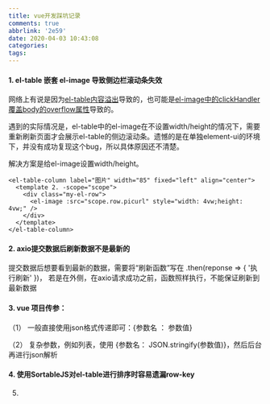 ```yaml
---
title: vue开发踩坑记录
comments: true
abbrlink: '2e59'
date: 2020-04-03 10:43:08
categories:
tags:
---
```








#### 1. el-table 嵌套 el-image 导致侧边栏滚动条失效

网络上有说是因为[el-table内容溢出](https://blog.csdn.net/dg_zing/article/details/87191772)导致的，也可能是[el-image中的clickHandler覆盖body的overflow属性](https://juejin.im/post/5e54d18a51882549522abe76#comment)导致的。

遇到的实际情况是，el-table中的el-image在不设置width/height的情况下，需要重新刷新页面才会展示el-table的侧边滚动条。遗憾的是在单独element-ui的环境下，并没有成功复现这个bug，所以具体原因还不清楚。

解决方案是给el-image设置width/height。

```vue
<el-table-column label="图片" width="85" fixed="left" align="center">
  <template 2. -scope="scope">
    <div class="my-el-row">
      <el-image :src="scope.row.picurl" style="width: 4vw;height: 4vw;" />
    </div>
  </template>
</el-table-column>
```



#### 2. axio提交数据后刷新数据不是最新的

提交数据后想要看到最新的数据，需要将“刷新函数”写在 .then(reponse => { '执行刷新' })， 若是在外侧，在axio请求成功之前，函数照样执行，不能保证刷新到最新数据



#### 3. vue 项目传参：

（1） 一般直接使用json格式传递即可：{参数名 ： 参数值}

（2） 复杂参数，例如列表，使用 {参数名： JSON.stringify(参数值)}，然后后台再进行json解析



#### 4. 使用SortableJS对el-table进行排序时容易遗漏row-key



5. 